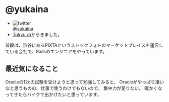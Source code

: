 # @yukaina

* ![twitter](https://avatars0.githubusercontent.com/u/270915?v=3&s=96)  
[@yukaina](https://twitter.com/yukaina)
* [Tokyu.rb](https://www.facebook.com/groups/928069233888488/)からきました。
  
普段は、渋谷にあるPIXTAというストックフォトのマーケットプレイスを運営している会社で、Railsのエンジニアをやっています。  

## 最近気になること
Oracleの12cの試験を受けようと思って勉強してみると、
Oracleがやっぱり凄いなと思うものの、仕事で使うわけでもないので、
集中力が足りない。
暖かくなってきたらバイクで出かけたいと思っています。
